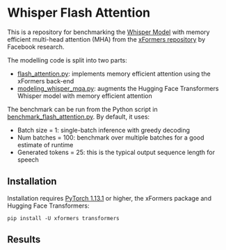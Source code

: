 # Whisper Flash Attention

This is a repository for benchmarking the [Whisper Model](https://arxiv.org/abs/2212.04356) with memory efficient multi-head
attention (MHA) from the [xFormers repository](https://github.com/facebookresearch/xformers) by Facebook research.

The modelling code is split into two parts:
* [flash_attention.py](whisper_flash_attention/flash_attention.py): implements memory efficient attention using the xFormers back-end
* [modeling_whisper_mqa.py](whisper_flash_attention/modeling_whisper_flash_attention.py): augments the Hugging Face Transformers Whisper model with memory efficient attention

The benchmark can be run from the Python script in [benchmark_flash_attention.py](benchmark_flash_attention.py). 
By default, it uses:
* Batch size = 1: single-batch inference with greedy decoding
* Num batches = 100: benchmark over multiple batches for a good estimate of runtime
* Generated tokens = 25: this is the typical output sequence length for speech

## Installation
Installation requires [PyTorch 1.13.1](https://pytorch.org/get-started/locally/) or higher, the xFormers package and 
Hugging Face Transformers:
```
pip install -U xformers transformers
```


## Results

